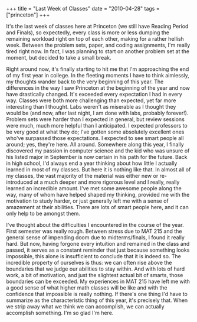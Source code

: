 +++
title = "Last Week of Classes"
date = "2010-04-28"
tags = ["princeton"]
+++

It's the last week of classes here at Princeton (we still have Reading
Period and Finals), so expectedly, every class is more or less dumping the
remaining workload right on top of each other, making for a rather hellish week.
Between the problem sets, paper, and coding assignments, I'm really tired
right now. In fact, I was planning to start on another problem set at the
moment, but decided to take a small break.

Right around now, it's finally starting to hit me that I'm
approaching the end of my first year in college. In the fleeting moments I have
to think aimlessly, my thoughts wander back to the very beginning of this year.
The differences in the way I saw Princeton at the beginning of the year and now
have drastically changed. It's exceeded every expectation I had in every
way. Classes were both more challenging than expected, yet far more interesting
than I thought. Labs weren't as miserable as I thought they would be (and
now, after last night, I am done with labs, probably forever!). Problem sets
were harder than I expected in general, but review sessions were much, much more
helpful than I anticipated. I expected professors to be very good at what they
do; I've gotten some absolutely excellent ones who've surpassed those
expectations. I expected to see smart people all around; yes, they're here.
All around. Somewhere along this year, I finally discovered my passion in
computer science and the kid who was unsure of his listed major in September
is now certain in his path for the future. Back in high school, I'd always end
a year thinking about how little I actually learned in most of my classes. But
here it is nothing like that. In almost all of my classes, the vast majority
of the material was either new or re-introduced at a much deeper and more
rigorous level and I really, really learned an incredible amount. I've met some
awesome people along the way, many of whom have helped shaped my thinking,
provided me with the motivation to study harder, or just generally left me with
a sense of amazement at their abilities. There are lots of smart people here,
and it can only help to be amongst them.

I've thought about the difficulties I encountered in the course of the
year. First semester was really rough. Between stress due to MAT 215 and the
general sense of impending doom due to midterms/finals, I found it really hard.
But now, having forgone every intuition and remained in the class and passed, it
serves as a constant reminder that just because something looks impossible, this
alone is insufficient to conclude that it is indeed so. The incredible property
of ourselves is thus: we can often rise above the boundaries that we judge our
abilities to stay within. And with lots of hard work, a bit of motivation, and
just the slightest actual bit of smarts, those boundaries can be exceeded. My
experiences in MAT 215 have left me with a good sense of what higher math
classes will be like and with the confidence that impossible is really nothing.
If there's one thing I'd have to summarize as the characteristic
thing of this year, it's precisely that. When we strip away what we think
we can accomplish, we can actually accomplish something. I'm so glad
I'm here.
